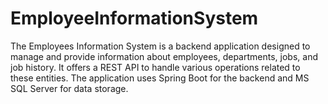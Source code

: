 # EmployeeInformationSystem
The Employees Information System is a backend application designed to manage and provide information about employees, departments, jobs, and job history. It offers a REST API to handle various operations related to these entities. The application uses Spring Boot for the backend and MS SQL Server for data storage. 
